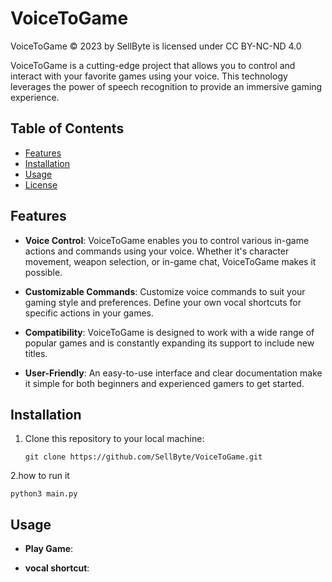 # VoiceToGame
VoiceToGame © 2023 by SellByte is licensed under CC BY-NC-ND 4.0

VoiceToGame is a cutting-edge project that allows you to control and interact with your favorite games using your voice. This technology leverages the power of speech recognition to provide an immersive gaming experience.

## Table of Contents
- [Features](#features)
- [Installation](#installation)
- [Usage](#usage)
- [License](https://github.com/SellByte/VoiceToGame/blob/main/LICENSE)

## Features

- **Voice Control**: VoiceToGame enables you to control various in-game actions and commands using your voice. Whether it's character movement, weapon selection, or in-game chat, VoiceToGame makes it possible.

- **Customizable Commands**: Customize voice commands to suit your gaming style and preferences. Define your own vocal shortcuts for specific actions in your games.

- **Compatibility**: VoiceToGame is designed to work with a wide range of popular games and is constantly expanding its support to include new titles.

- **User-Friendly**: An easy-to-use interface and clear documentation make it simple for both beginners and experienced gamers to get started.

## Installation

1. Clone this repository to your local machine:

   ```shell
   git clone https://github.com/SellByte/VoiceToGame.git
   ```
  2.how to run it
  ```shell
  python3 main.py
```
## Usage

- **Play Game**:

- **vocal shortcut**:





